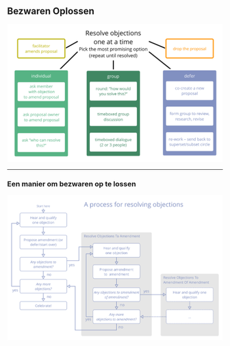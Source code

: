 ## Bezwaren Oplossen

![inline,fit](img/agreements/resolve-objections.png)

* * *

### Een manier om bezwaren op te lossen

![inline,fit](img/agreements/resolve-objections-process.png)